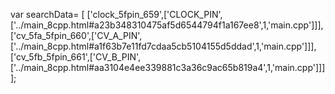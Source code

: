 var searchData= \[
\[\'clock\_5fpin\_659\',\[\'CLOCK\_PIN\',\[\'../main\_8cpp.html\#a23b348310475af5d6544794f1a167ee8\',1,\'main.cpp\'\]\]\],
\[\'cv\_5fa\_5fpin\_660\',\[\'CV\_A\_PIN\',\[\'../main\_8cpp.html\#a1f63b7e11fd7cdaa5cb5104155d5ddad\',1,\'main.cpp\'\]\]\],
\[\'cv\_5fb\_5fpin\_661\',\[\'CV\_B\_PIN\',\[\'../main\_8cpp.html\#aa3104e4ee339881c3a36c9ac65b819a4\',1,\'main.cpp\'\]\]\]
\];
